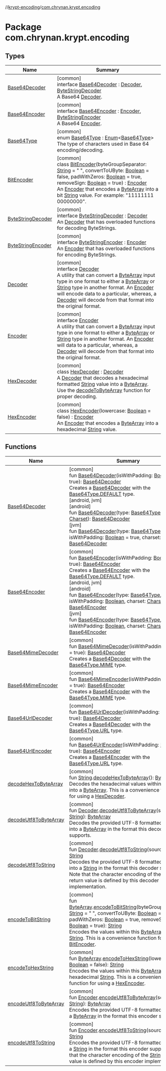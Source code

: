 //[krypt-encoding](../../index.md)/[com.chrynan.krypt.encoding](index.md)

# Package com.chrynan.krypt.encoding

## Types

| Name | Summary |
|---|---|
| [Base64Decoder](-base64-decoder/index.md) | [common]<br>interface [Base64Decoder](-base64-decoder/index.md) : [Decoder](-decoder/index.md), [ByteStringDecoder](-byte-string-decoder/index.md)<br>A Base64 [Decoder](-decoder/index.md). |
| [Base64Encoder](-base64-encoder/index.md) | [common]<br>interface [Base64Encoder](-base64-encoder/index.md) : [Encoder](-encoder/index.md), [ByteStringEncoder](-byte-string-encoder/index.md)<br>A Base64 [Encoder](-encoder/index.md). |
| [Base64Type](-base64-type/index.md) | [common]<br>enum [Base64Type](-base64-type/index.md) : [Enum](https://kotlinlang.org/api/latest/jvm/stdlib/kotlin/-enum/index.html)&lt;[Base64Type](-base64-type/index.md)&gt; <br>The type of characters used in Base 64 encoding/decoding. |
| [BitEncoder](-bit-encoder/index.md) | [common]<br>class [BitEncoder](-bit-encoder/index.md)(byteGroupSeparator: [String](https://kotlinlang.org/api/latest/jvm/stdlib/kotlin/-string/index.html) = &quot; &quot;, convertToUByte: [Boolean](https://kotlinlang.org/api/latest/jvm/stdlib/kotlin/-boolean/index.html) = false, padWithZeros: [Boolean](https://kotlinlang.org/api/latest/jvm/stdlib/kotlin/-boolean/index.html) = true, removeSign: [Boolean](https://kotlinlang.org/api/latest/jvm/stdlib/kotlin/-boolean/index.html) = true) : [Encoder](-encoder/index.md)<br>An [Encoder](-encoder/index.md) that encodes a [ByteArray](https://kotlinlang.org/api/latest/jvm/stdlib/kotlin/-byte-array/index.html) into a bit [String](https://kotlinlang.org/api/latest/jvm/stdlib/kotlin/-string/index.html) value. For example: &quot;11111111 00000000&quot;. |
| [ByteStringDecoder](-byte-string-decoder/index.md) | [common]<br>interface [ByteStringDecoder](-byte-string-decoder/index.md) : [Decoder](-decoder/index.md)<br>An [Decoder](-decoder/index.md) that has overloaded functions for decoding ByteStrings. |
| [ByteStringEncoder](-byte-string-encoder/index.md) | [common]<br>interface [ByteStringEncoder](-byte-string-encoder/index.md) : [Encoder](-encoder/index.md)<br>An [Encoder](-encoder/index.md) that has overloaded functions for encoding ByteStrings. |
| [Decoder](-decoder/index.md) | [common]<br>interface [Decoder](-decoder/index.md)<br>A utility that can convert a [ByteArray](https://kotlinlang.org/api/latest/jvm/stdlib/kotlin/-byte-array/index.html) input type in one format to either a [ByteArray](https://kotlinlang.org/api/latest/jvm/stdlib/kotlin/-byte-array/index.html) or [String](https://kotlinlang.org/api/latest/jvm/stdlib/kotlin/-string/index.html) type in another format. An [Encoder](-encoder/index.md) will encode data to a particular, whereas, a [Decoder](-decoder/index.md) will decode from that format into the original format. |
| [Encoder](-encoder/index.md) | [common]<br>interface [Encoder](-encoder/index.md)<br>A utility that can convert a [ByteArray](https://kotlinlang.org/api/latest/jvm/stdlib/kotlin/-byte-array/index.html) input type in one format to either a [ByteArray](https://kotlinlang.org/api/latest/jvm/stdlib/kotlin/-byte-array/index.html) or [String](https://kotlinlang.org/api/latest/jvm/stdlib/kotlin/-string/index.html) type in another format. An [Encoder](-encoder/index.md) will data to a particular, whereas, a [Decoder](-decoder/index.md) will decode from that format into the original format. |
| [HexDecoder](-hex-decoder/index.md) | [common]<br>class [HexDecoder](-hex-decoder/index.md) : [Decoder](-decoder/index.md)<br>A [Decoder](-decoder/index.md) that decodes a hexadecimal formatted [String](https://kotlinlang.org/api/latest/jvm/stdlib/kotlin/-string/index.html) value into a [ByteArray](https://kotlinlang.org/api/latest/jvm/stdlib/kotlin/-byte-array/index.html). Use the [decodeToByteArray](-hex-decoder/decode-to-byte-array.md) function for proper decoding. |
| [HexEncoder](-hex-encoder/index.md) | [common]<br>class [HexEncoder](-hex-encoder/index.md)(lowercase: [Boolean](https://kotlinlang.org/api/latest/jvm/stdlib/kotlin/-boolean/index.html) = false) : [Encoder](-encoder/index.md)<br>An [Encoder](-encoder/index.md) that encodes a [ByteArray](https://kotlinlang.org/api/latest/jvm/stdlib/kotlin/-byte-array/index.html) into a hexadecimal [String](https://kotlinlang.org/api/latest/jvm/stdlib/kotlin/-string/index.html) value. |

## Functions

| Name | Summary |
|---|---|
| [Base64Decoder](-base64-decoder.md) | [common]<br>fun [Base64Decoder](-base64-decoder.md)(isWithPadding: [Boolean](https://kotlinlang.org/api/latest/jvm/stdlib/kotlin/-boolean/index.html) = true): [Base64Decoder](-base64-decoder/index.md)<br>Creates a [Base64Decoder](-base64-decoder/index.md) with the [Base64Type.DEFAULT](-base64-type/-d-e-f-a-u-l-t/index.md) type.<br>[android, jvm]<br>[android]<br>fun [Base64Decoder](-base64-decoder.md)(type: [Base64Type](../../../krypt-encoding/krypt-encoding/com.chrynan.krypt.encoding/-base64-type/index.md), charset: [Charset](https://developer.android.com/reference/kotlin/java/nio/charset/Charset.html)): [Base64Decoder](../../../krypt-encoding/krypt-encoding/com.chrynan.krypt.encoding/-base64-decoder/index.md)<br>[jvm]<br>fun [Base64Decoder](-base64-decoder.md)(type: [Base64Type](../../../krypt-encoding/krypt-encoding/com.chrynan.krypt.encoding/-base64-type/index.md), isWithPadding: [Boolean](https://kotlinlang.org/api/latest/jvm/stdlib/kotlin/-boolean/index.html) = true, charset: [Charset](https://developer.android.com/reference/kotlin/java/nio/charset/Charset.html)): [Base64Decoder](../../../krypt-encoding/krypt-encoding/com.chrynan.krypt.encoding/-base64-decoder/index.md) |
| [Base64Encoder](../../../krypt-encoding/krypt-encoding/com.chrynan.krypt.encoding/-base64-encoder.md) | [common]<br>fun [Base64Encoder](-base64-encoder.md)(isWithPadding: [Boolean](https://kotlinlang.org/api/latest/jvm/stdlib/kotlin/-boolean/index.html) = true): [Base64Encoder](-base64-encoder/index.md)<br>Creates a [Base64Encoder](-base64-encoder/index.md) with the [Base64Type.DEFAULT](-base64-type/-d-e-f-a-u-l-t/index.md) type.<br>[android, jvm]<br>[android]<br>fun [Base64Encoder]([android]-base64-encoder.md)(type: [Base64Type](../../../krypt-encoding/krypt-encoding/com.chrynan.krypt.encoding/-base64-type/index.md), isWithPadding: [Boolean](https://kotlinlang.org/api/latest/jvm/stdlib/kotlin/-boolean/index.html), charset: [Charset](https://developer.android.com/reference/kotlin/java/nio/charset/Charset.html)): [Base64Encoder](../../../krypt-encoding/krypt-encoding/com.chrynan.krypt.encoding/-base64-encoder/index.md)<br>[jvm]<br>fun [Base64Encoder]([jvm]-base64-encoder.md)(type: [Base64Type](../../../krypt-encoding/krypt-encoding/com.chrynan.krypt.encoding/-base64-type/index.md), isWithPadding: [Boolean](https://kotlinlang.org/api/latest/jvm/stdlib/kotlin/-boolean/index.html), charset: [Charset](https://developer.android.com/reference/kotlin/java/nio/charset/Charset.html)): [Base64Encoder](../../../krypt-encoding/krypt-encoding/com.chrynan.krypt.encoding/-base64-encoder/index.md) |
| [Base64MimeDecoder](-base64-mime-decoder.md) | [common]<br>fun [Base64MimeDecoder](-base64-mime-decoder.md)(isWithPadding: [Boolean](https://kotlinlang.org/api/latest/jvm/stdlib/kotlin/-boolean/index.html) = true): [Base64Decoder](-base64-decoder/index.md)<br>Creates a [Base64Decoder](-base64-decoder/index.md) with the [Base64Type.MIME](-base64-type/-m-i-m-e/index.md) type. |
| [Base64MimeEncoder](-base64-mime-encoder.md) | [common]<br>fun [Base64MimeEncoder](-base64-mime-encoder.md)(isWithPadding: [Boolean](https://kotlinlang.org/api/latest/jvm/stdlib/kotlin/-boolean/index.html) = true): [Base64Encoder](-base64-encoder/index.md)<br>Creates a [Base64Encoder](-base64-encoder/index.md) with the [Base64Type.MIME](-base64-type/-m-i-m-e/index.md) type. |
| [Base64UrlDecoder](-base64-url-decoder.md) | [common]<br>fun [Base64UrlDecoder](-base64-url-decoder.md)(isWithPadding: [Boolean](https://kotlinlang.org/api/latest/jvm/stdlib/kotlin/-boolean/index.html) = true): [Base64Decoder](-base64-decoder/index.md)<br>Creates a [Base64Decoder](-base64-decoder/index.md) with the [Base64Type.URL](-base64-type/-u-r-l/index.md) type. |
| [Base64UrlEncoder](-base64-url-encoder.md) | [common]<br>fun [Base64UrlEncoder](-base64-url-encoder.md)(isWithPadding: [Boolean](https://kotlinlang.org/api/latest/jvm/stdlib/kotlin/-boolean/index.html) = true): [Base64Encoder](-base64-encoder/index.md)<br>Creates a [Base64Encoder](-base64-encoder/index.md) with the [Base64Type.URL](-base64-type/-u-r-l/index.md) type. |
| [decodeHexToByteArray](decode-hex-to-byte-array.md) | [common]<br>fun [String](https://kotlinlang.org/api/latest/jvm/stdlib/kotlin/-string/index.html).[decodeHexToByteArray](decode-hex-to-byte-array.md)(): [ByteArray](https://kotlinlang.org/api/latest/jvm/stdlib/kotlin/-byte-array/index.html)<br>Decodes the hexadecimal values within this [String](https://kotlinlang.org/api/latest/jvm/stdlib/kotlin/-string/index.html) into a [ByteArray](https://kotlinlang.org/api/latest/jvm/stdlib/kotlin/-byte-array/index.html). This is a convenience function for using a [HexDecoder](-hex-decoder/index.md). |
| [decodeUtf8ToByteArray](decode-utf8-to-byte-array.md) | [common]<br>fun [Decoder](-decoder/index.md).[decodeUtf8ToByteArray](decode-utf8-to-byte-array.md)(source: [String](https://kotlinlang.org/api/latest/jvm/stdlib/kotlin/-string/index.html)): [ByteArray](https://kotlinlang.org/api/latest/jvm/stdlib/kotlin/-byte-array/index.html)<br>Decodes the provided UTF-8 formatted [String](decode-utf8-to-byte-array.md) into a [ByteArray](https://kotlinlang.org/api/latest/jvm/stdlib/kotlin/-byte-array/index.html) in the format this decoder supports. |
| [decodeUtf8ToString](decode-utf8-to-string.md) | [common]<br>fun [Decoder](-decoder/index.md).[decodeUtf8ToString](decode-utf8-to-string.md)(source: [String](https://kotlinlang.org/api/latest/jvm/stdlib/kotlin/-string/index.html)): [String](https://kotlinlang.org/api/latest/jvm/stdlib/kotlin/-string/index.html)<br>Decodes the provided UTF-8 formatted [String](decode-utf8-to-string.md) into a [String](https://kotlinlang.org/api/latest/jvm/stdlib/kotlin/-string/index.html) in the format this decoder supports. Note that the character encoding of the [String](https://kotlinlang.org/api/latest/jvm/stdlib/kotlin/-string/index.html) return value is defined by this decoder implementation. |
| [encodeToBitString](encode-to-bit-string.md) | [common]<br>fun [ByteArray](https://kotlinlang.org/api/latest/jvm/stdlib/kotlin/-byte-array/index.html).[encodeToBitString](encode-to-bit-string.md)(byteGroupSeparator: [String](https://kotlinlang.org/api/latest/jvm/stdlib/kotlin/-string/index.html) = &quot; &quot;, convertToUByte: [Boolean](https://kotlinlang.org/api/latest/jvm/stdlib/kotlin/-boolean/index.html) = false, padWithZeros: [Boolean](https://kotlinlang.org/api/latest/jvm/stdlib/kotlin/-boolean/index.html) = true, removeSign: [Boolean](https://kotlinlang.org/api/latest/jvm/stdlib/kotlin/-boolean/index.html) = true): [String](https://kotlinlang.org/api/latest/jvm/stdlib/kotlin/-string/index.html)<br>Encodes the values within this [ByteArray](https://kotlinlang.org/api/latest/jvm/stdlib/kotlin/-byte-array/index.html) into a bit [String](https://kotlinlang.org/api/latest/jvm/stdlib/kotlin/-string/index.html). This is a convenience function for using a [BitEncoder](-bit-encoder/index.md). |
| [encodeToHexString](encode-to-hex-string.md) | [common]<br>fun [ByteArray](https://kotlinlang.org/api/latest/jvm/stdlib/kotlin/-byte-array/index.html).[encodeToHexString](encode-to-hex-string.md)(lowercase: [Boolean](https://kotlinlang.org/api/latest/jvm/stdlib/kotlin/-boolean/index.html) = false): [String](https://kotlinlang.org/api/latest/jvm/stdlib/kotlin/-string/index.html)<br>Encodes the values within this [ByteArray](https://kotlinlang.org/api/latest/jvm/stdlib/kotlin/-byte-array/index.html) into a hexadecimal [String](https://kotlinlang.org/api/latest/jvm/stdlib/kotlin/-string/index.html). This is a convenience function for using a [HexEncoder](-hex-encoder/index.md). |
| [encodeUtf8ToByteArray](encode-utf8-to-byte-array.md) | [common]<br>fun [Encoder](-encoder/index.md).[encodeUtf8ToByteArray](encode-utf8-to-byte-array.md)(source: [String](https://kotlinlang.org/api/latest/jvm/stdlib/kotlin/-string/index.html)): [ByteArray](https://kotlinlang.org/api/latest/jvm/stdlib/kotlin/-byte-array/index.html)<br>Encodes the provided UTF-8 formatted [String](encode-utf8-to-byte-array.md) into a [ByteArray](https://kotlinlang.org/api/latest/jvm/stdlib/kotlin/-byte-array/index.html) in the format this encoder supports. |
| [encodeUtf8ToString](encode-utf8-to-string.md) | [common]<br>fun [Encoder](-encoder/index.md).[encodeUtf8ToString](encode-utf8-to-string.md)(source: [String](https://kotlinlang.org/api/latest/jvm/stdlib/kotlin/-string/index.html)): [String](https://kotlinlang.org/api/latest/jvm/stdlib/kotlin/-string/index.html)<br>Encodes the provided UTF-8 formatted [String](encode-utf8-to-string.md) into a [String](https://kotlinlang.org/api/latest/jvm/stdlib/kotlin/-string/index.html) in the format this encoder supports. Note that the character encoding of the [String](https://kotlinlang.org/api/latest/jvm/stdlib/kotlin/-string/index.html) return value is defined by this encoder implementation. |
